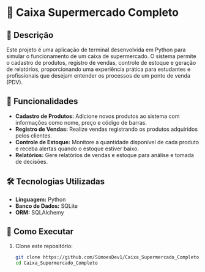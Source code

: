 # 🛒 Caixa Supermercado Completo

## 📌 Descrição

Este projeto é uma aplicação de terminal desenvolvida em Python para simular o funcionamento de um caixa de supermercado. O sistema permite o cadastro de produtos, registro de vendas, controle de estoque e geração de relatórios, proporcionando uma experiência prática para estudantes e profissionais que desejam entender os processos de um ponto de venda (PDV).

## 🧰 Funcionalidades

- **Cadastro de Produtos:** Adicione novos produtos ao sistema com informações como nome, preço e código de barras.
- **Registro de Vendas:** Realize vendas registrando os produtos adquiridos pelos clientes.
- **Controle de Estoque:** Monitore a quantidade disponível de cada produto e receba alertas quando o estoque estiver baixo.
- **Relatórios:** Gere relatórios de vendas e estoque para análise e tomada de decisões.

## 🛠 Tecnologias Utilizadas

- **Linguagem:** Python
- **Banco de Dados:** SQLite
- **ORM:** SQLAlchemy


## 🚀 Como Executar

1. Clone este repositório:

   ```bash
   git clone https://github.com/SimoesDev1/Caixa_Supermercado_Completo.git
   cd Caixa_Supermercado_Completo
